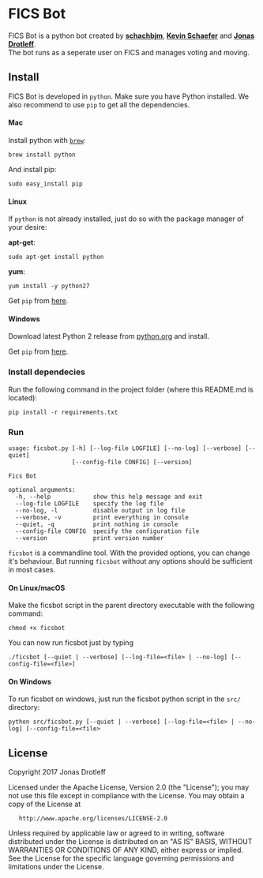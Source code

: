# FICS Bot
FICS Bot is a python bot created by [**schachbjm**](https://github.com/schachbjm), 
[**Kevin Schaefer**](http://kevinschaefer.de) and [**Jonas Drotleff**](https://github.com/jonas-drotleff).  
The bot runs as a seperate user on FICS and manages voting and moving.

## Install
FICS Bot is developed in `python`. Make sure you have Python installed. We also recommend to use `pip` 
to get all the dependencies.
#### Mac
Install python with [`brew`](http://brew.sh/):
```commandline
brew install python
```
And install pip:
````commandline
sudo easy_install pip
````

#### Linux

If `python` is not already installed, just do so with the package manager of your desire:

**apt-get**:
```commandline
sudo apt-get install python
```
**yum**:
```commandline
yum install -y python27
```

Get `pip` from [here](https://pip.pypa.io/en/stable/installing/).

#### Windows
Download latest Python 2 release from [python.org](https://www.python.org/downloads/windows/) and install.

Get `pip` from [here](https://pip.pypa.io/en/stable/installing/).

### Install dependecies

Run the following command in the project folder (where this README.md is located):
```commandline
pip install -r requirements.txt
```

### Run
```text
usage: ficsbot.py [-h] [--log-file LOGFILE] [--no-log] [--verbose] [--quiet]
                  [--config-file CONFIG] [--version]

Fics Bot

optional arguments:
  -h, --help            show this help message and exit
  --log-file LOGFILE    specify the log file
  --no-log, -l          disable output in log file
  --verbose, -v         print everything in console
  --quiet, -q           print nothing in console
  --config-file CONFIG  specify the configuration file
  --version             print version number
```

`ficsbot` is a commandline tool. With the provided options, you can change it's behaviour.
But running `ficsbot` without any options should be sufficient in most cases.

#### On Linux/macOS
Make the ficsbot script in the parent directory executable with the following command:
```commandline
chmod +x ficsbot
```
You can now run ficsbot just by typing
```commandline
./ficsbot [--quiet | --verbose] [--log-file=<file> | --no-log] [--config-file=<file>]
```
#### On Windows
To run ficsbot on windows, just run the ficsbot python script in the `src/` directory:
```commandline
python src/ficsbot.py [--quiet | --verbose] [--log-file=<file> | --no-log] [--config-file=<file>
```

## License

Copyright 2017 Jonas Drotleff

   Licensed under the Apache License, Version 2.0 (the "License");
   you may not use this file except in compliance with the License.
   You may obtain a copy of the License at

       http://www.apache.org/licenses/LICENSE-2.0

   Unless required by applicable law or agreed to in writing, software
   distributed under the License is distributed on an "AS IS" BASIS,
   WITHOUT WARRANTIES OR CONDITIONS OF ANY KIND, either express or implied.
   See the License for the specific language governing permissions and
   limitations under the License.

